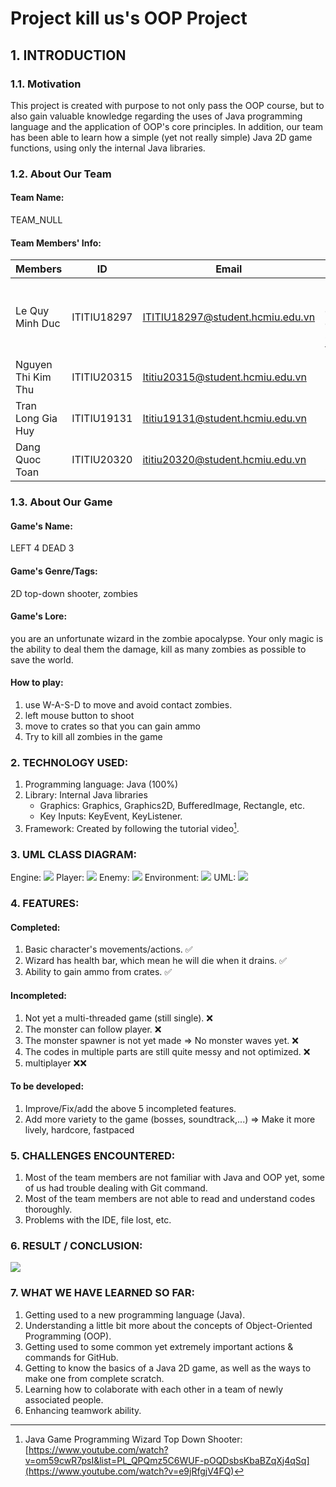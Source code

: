 # Project kill us's OOP Project


## 1. INTRODUCTION

### 1.1. Motivation

This project is created with purpose to not only pass the OOP course, but to also gain valuable knowledge regarding the uses of Java programming language and the application of OOP's core principles. In addition, our team has been able to learn how a simple (yet not really simple) Java 2D game functions, using only the internal Java libraries.

### 1.2. About Our Team

#### Team Name:

TEAM_NULL

#### Team Members' Info:
             
| Members             |     ID      | Email                            | Responsibility                                               |
| ------------------- | :---------: | -------------------------------- | ------------------------------------------------------------ |
| Le Quy Minh Duc     | ITITIU18297 | ITITIU18297@student.hcmiu.edu.vn | Project Manager, create the engine - skeleton of the game    |
| Nguyen Thi Kim Thu  | ITITIU20315 | Ititiu20315@student.hcmiu.edu.vn | Developer, Enemy                                             |
| Tran Long Gia Huy   | ITITIU19131 | Ititiu19131@student.hcmiu.edu.vn | Developer, Player                                            |
| Dang Quoc Toan      | ITITIU20320 | ititiu20320@student.hcmiu.edu.vn | Developer, zombies                                           |


### 1.3. About Our Game

#### Game's Name:

LEFT 4 DEAD 3

#### Game's Genre/Tags:

2D top-down shooter, zombies

#### Game's Lore:

you are an unfortunate wizard in the zombie apocalypse. Your only magic is the ability to deal them the damage, kill as many zombies as possible to save the world.

#### How to play:
1. use W-A-S-D to move and avoid contact zombies.
2. left mouse button to shoot
3. move to crates so that you can gain ammo
4. Try to kill all zombies in the game


### 2. TECHNOLOGY USED:

1. Programming language: Java (100%)
2. Library: Internal Java libraries
   - Graphics: Graphics, Graphics2D, BufferedImage, Rectangle, etc.
   - Key Inputs: KeyEvent, KeyListener.
3. Framework: Created by following the tutorial video[^link].
   [^link]: Java Game Programming Wizard Top Down Shooter: [https://www.youtube.com/watch?v=om59cwR7psI&list=PL_QPQmz5C6WUF-pOQDsbsKbaBZqXj4qSq](https://www.youtube.com/watch?v=e9jRfgjV4FQ)

### 3. UML CLASS DIAGRAM:
Engine: 
![](images/EnemyUML.png)
Player: 
![](images/PlayerUML.png)
Enemy:
![](images/EnemyUML.png)
Environment: 
![](images/environmentUML.png)
UML: 
![](images/UML.png)


### 4. FEATURES:

#### Completed:

1. Basic character's movements/actions. ✅
2. Wizard has health bar, which mean he will die when it drains. ✅
3. Ability to gain ammo from crates. ✅

#### Incompleted:

1. Not yet a multi-threaded game (still single). ❌
2. The monster can follow player. ❌
3. The monster spawner is not yet made => No monster waves yet. ❌
4. The codes in multiple parts are still quite messy and not optimized. ❌
5. multiplayer ❌❌

#### To be developed:

1. Improve/Fix/add the above 5 incompleted features.
2. Add more variety to the game (bosses, soundtrack,...) => Make it more lively, hardcore, fastpaced

### 5. CHALLENGES ENCOUNTERED:

1. Most of the team members are not familiar with Java and OOP yet, some of us had trouble dealing with Git command.
2. Most of the team members are not able to read and understand codes thoroughly.
3. Problems with the IDE, file lost, etc.

### 6. RESULT / CONCLUSION:
![](images/finalres.png)


### 7. WHAT WE HAVE LEARNED SO FAR:

1. Getting used to a new programming language (Java).
2. Understanding a little bit more about the concepts of Object-Oriented Programming (OOP).
3. Getting used to some common yet extremely important actions & commands for GitHub.
4. Getting to know the basics of a Java 2D game, as well as the ways to make one from complete scratch.
5. Learning how to colaborate with each other in a team of newly associated people.
6. Enhancing teamwork ability.
